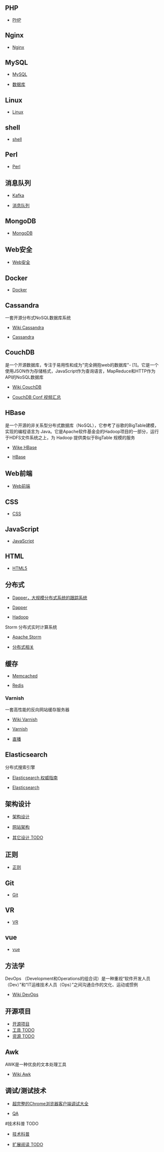 ## PHP

- [PHP](https://github.com/huliuqing/manong/blob/master/category/PHP.md)

## Nginx

- [Nginx](https://github.com/huliuqing/manong/blob/master/category/NGINX.md)

## MySQL

- [MySQL](https://github.com/huliuqing/manong/blob/master/category/MYSQL.md)

- [数据库](https://github.com/huliuqing/manong/blob/master/category/%E6%95%B0%E6%8D%AE%E5%BA%93%E7%9B%B8%E5%85%B3.md)

## Linux

- [Linux](https://github.com/huliuqing/manong/blob/master/category/LINUX.md)

## shell
- [shell](https://github.com/huliuqing/manong/blob/master/category/SHELL.md)

## Perl
- [Perl](https://github.com/huliuqing/manong/blob/master/category/PERL.md)

## 消息队列

- [Kafka](https://github.com/huliuqing/manong/blob/master/category/KAFKA.md)

- [消息队列](https://github.com/huliuqing/manong/blob/master/category/%E6%B6%88%E6%81%AF%E9%98%9F%E5%88%97.md)

## MongoDB

- [MongoDB](https://github.com/huliuqing/manong/blob/master/category/MONGODB.md)

## Web安全

- [Web安全](https://github.com/huliuqing/manong/blob/master/category/WEB%E5%AE%89%E5%85%A8.md)

## Docker

- [Docker](https://github.com/huliuqing/manong/blob/master/category/DOCKER.md)

## Cassandra 

一套开源分布式NoSQL数据库系统

- [Wiki Cassandra](https://www.google.com/url?sa=t&rct=j&q=&esrc=s&source=web&cd=2&ved=0ahUKEwis8oed7vDTAhXBlZQKHdv4DukQFgg2MAE&url=https%3A%2F%2Fzh.wikipedia.org%2Fzh-hans%2FCassandra&usg=AFQjCNFj8vt64mwAjNU6oFjHOrJdiZ9BtQ&sig2=-w7i4Pas8IFuSfobL0x-KA)

- [Cassandra](https://github.com/huliuqing/manong/blob/master/category/CASSANDRA.md)

## CouchDB 

是一个开源数据库，专注于易用性和成为"完全拥抱web的数据库"- [1]。它是一个使用JSON作为存储格式，JavaScript作为查询语言，MapReduce和HTTP作为API的NoSQL数据库

- [Wiki CouchDB](https://zh.wikipedia.org/wiki/CouchDB)

- [CouchDB Conf 视频汇总](https://blogs.apache.org/couchdb/entry/couchdb_conf_videos)

## HBase 

是一个开源的非关系型分布式数据库（NoSQL），它参考了谷歌的BigTable建模，实现的编程语言为 Java。它是Apache软件基金会的Hadoop项目的一部分，运行于HDFS文件系统之上，为 Hadoop 提供类似于BigTable 规模的服务

- [Wike HBase](https://zh.wikipedia.org/wiki/Apache_HBase)

- [HBase](https://github.com/huliuqing/manong/blob/master/category/HBASE.md)

## Web前端

- [Web前端](https://github.com/huliuqing/manong/blob/master/category/WEB%E5%89%8D%E7%AB%AF.md)

## CSS

- [CSS](https://github.com/huliuqing/manong/blob/master/category/CSS.md)

## JavaScript

- [JavaScript](https://github.com/huliuqing/manong/blob/master/category/JAVASCRIPT.md)

## HTML

- [HTML5](https://github.com/huliuqing/manong/blob/master/category/HTML5.md)

## 分布式

- [Dapper，大规模分布式系统的跟踪系统](https://bigbully.github.io/Dapper-translation/)

- [Dapper](https://github.com/huliuqing/manong/blob/master/category/DAPPER.md)

- [Hadoop](https://github.com/huliuqing/manong/blob/master/category/HADOOP.md)

Storm 分布式实时计算系统

- [Apache Storm](https://github.com/huliuqing/manong/blob/master/category/STORM.md)

- [分布式相关](https://github.com/huliuqing/manong/blob/master/category/%E5%88%86%E5%B8%83%E5%BC%8F%E7%9B%B8%E5%85%B3.md)

## 缓存

- [Memcached](https://github.com/huliuqing/manong/blob/master/category/MEMCACHED.md)

- [Redis](https://github.com/huliuqing/manong/blob/master/category/REDIS.md)

### Varnish 
一套高性能的反向网站缓存服务器

- [Wiki Varnish](https://zh.wikipedia.org/wiki/Varnish_cache)
- [Varnish](https://github.com/huliuqing/manong/blob/master/category/VARNISH.md)

- [直播](https://github.com/huliuqing/manong/blob/master/category/%E7%9B%B4%E6%92%AD.md)

## Elasticsearch

分布式搜索引擎

- [Elasticsearch 权威指南](https://es.xiaoleilu.com/)

- [Elasticsearch](https://github.com/huliuqing/manong/blob/master/category/ELASTICSEARCH.md)

## 架构设计

- [架构设计](https://github.com/huliuqing/manong/blob/master/category/%E7%A8%8B%E5%BA%8F%E8%AE%BE%E8%AE%A1.md)

- [网站架构](https://github.com/huliuqing/manong/blob/master/category/%E7%BD%91%E7%AB%99%E6%9E%B6%E6%9E%84.md)

- [其它设计 TODO](https://github.com/huliuqing/manong/blob/master/category/%E8%AE%BE%E8%AE%A1%E7%9B%B8%E5%85%B3.md)

## 正则

- [正则](https://github.com/huliuqing/manong/blob/master/category/REGEX.md)

## Git

- [Git](https://github.com/huliuqing/manong/blob/master/category/GIT.md)

## VR

- [VR](https://github.com/huliuqing/manong/blob/master/category/VR.md)

## vue

- [vue](https://github.com/huliuqing/manong/blob/master/category/VUE.md)

## 方法学
DevOps 
（Development和Operations的组合词）是一种重视“软件开发人员（Dev）”和“IT运维技术人员（Ops）”之间沟通合作的文化、运动或惯例

- [Wiki DevOps](https://zh.wikipedia.org/wiki/DevOps)

## 开源项目

- [开源项目](https://github.com/huliuqing/manong/blob/master/category/%E5%BC%80%E6%BA%90%E7%B3%BB%E7%BB%9F.md)
- [工具 TODO](https://github.com/huliuqing/manong/blob/master/category/%E7%BC%96%E7%A8%8B%E5%B7%A5%E5%85%B7.md)
- [资源 TODO](https://github.com/huliuqing/manong/blob/master/category/%E7%BC%96%E7%A8%8B%E8%B5%84%E6%BA%90.md)

## Awk

AWK是一种优良的文本处理工具
- [Wiki Awk](https://zh.wikipedia.org/wiki/Awk)

## 调试/测试技术

- [超完整的Chrome浏览器客户端调试大全](http://www.igeekbar.com/igeekbar/post/156.htm?hmsr=toutiao.io&utm_medium=toutiao.io&utm_source=toutiao.io)

- [QA](https://github.com/huliuqing/manong/blob/master/category/%E6%B5%8B%E8%AF%95%E7%9B%B8%E5%85%B3.md)

#技术科普 TODO

- [技术科普](https://github.com/huliuqing/manong/blob/master/category/%E6%8A%80%E6%9C%AF%E7%A7%91%E6%99%AE.md)

- [扩展阅读 TODO](https://github.com/huliuqing/manong/blob/master/category/%E7%BC%96%E7%A8%8B%E4%B9%8B%E5%A4%96.md)
